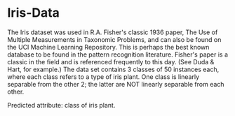 # Iris-Data
 The Iris dataset was used in R.A. Fisher's classic 1936 paper, The Use of Multiple Measurements in Taxonomic Problems, and can also be found on the UCI Machine Learning Repository.
This is perhaps the best known database to be found in the pattern recognition literature. Fisher's paper is a classic in the field and is referenced frequently to this day. (See Duda & Hart, for example.) The data set contains 3 classes of 50 instances each, where each class refers to a type of iris plant. One class is linearly separable from the other 2; the latter are NOT linearly separable from each other. 

Predicted attribute: class of iris plant.
